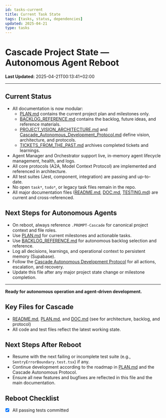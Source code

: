 ```yaml
---
id: tasks-current
title: Current Task State
tags: [tasks, status, dependencies]
updated: 2025-04-21
type: tasks
---
```


# Cascade Project State — Autonomous Agent Reboot

**Last Updated:** 2025-04-21T00:13:41+02:00

---

## Current Status
- All documentation is now modular:
  - [PLAN.md](../history/PLAN.md) contains the current project plan and milestones only.
  - [BACKLOG_REFERENCE.md](../history/BACKLOG_REFERENCE.md) contains the backlog, future ideas, and reference materials.
  - [PROJECT_VISION_ARCHITECTURE.md](../vision/PROJECT_VISION_ARCHITECTURE.md) and [Cascade_Autonomous_Development_Protocol.md](../protocols/Cascade_Autonomous_Development_Protocol.md) define vision, architecture, and protocols.
  - [TICKETS_FROM_THE_PAST.md](../history/TICKETS_FROM_THE_PAST.md) archives completed tickets and learnings.
- Agent Manager and Orchestrator support live, in-memory agent lifecycle management, health, and logs.
- All core protocols (A2A, Model Context Protocol) are implemented and referenced in architecture.
- All test suites (Jest, component, integration) are passing and up-to-date.
- No open `task*`, `todo*`, or legacy task files remain in the repo.
- All major documentation files ([README.md](../../README.md), [DOC.md](../../DOC.md), [TESTING.md](../../TESTING.md)) are current and cross-referenced.

## Next Steps for Autonomous Agents
- On reboot, always reference `.PROMPT-Cascade` for canonical project context and file roles.
- Use [PLAN.md](../history/PLAN.md) for current milestones and actionable tasks.
- Use [BACKLOG_REFERENCE.md](../history/BACKLOG_REFERENCE.md) for autonomous backlog selection and reference.
- Log all decisions, learnings, and operational context to persistent memory (Supabase).
- Follow the [Cascade Autonomous Development Protocol](../protocols/Cascade_Autonomous_Development_Protocol.md) for all actions, escalation, and recovery.
- Update this file after any major project state change or milestone completion.

---

**Ready for autonomous operation and agent-driven development.**

## Key Files for Cascade
- [README.md](../../README.md), [PLAN.md](../history/PLAN.md), and [DOC.md](../../DOC.md) (see for architecture, backlog, and protocol)
- All code and test files reflect the latest working state.

## Next Steps After Reboot
- Resume with the next failing or incomplete test suite (e.g., `SentryErrorBoundary.test.tsx`) if any.
- Continue development according to the roadmap in [PLAN.md](../history/PLAN.md) and the Cascade Autonomous Protocol.
- Ensure all new features and bugfixes are reflected in this file and the main documentation.

## Reboot Checklist
- [x] All passing tests committed
